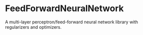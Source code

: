 # FeedForwardNeuralNetwork
A multi-layer perceptron/feed-forward neural network library with regularizers and optimizers. 
